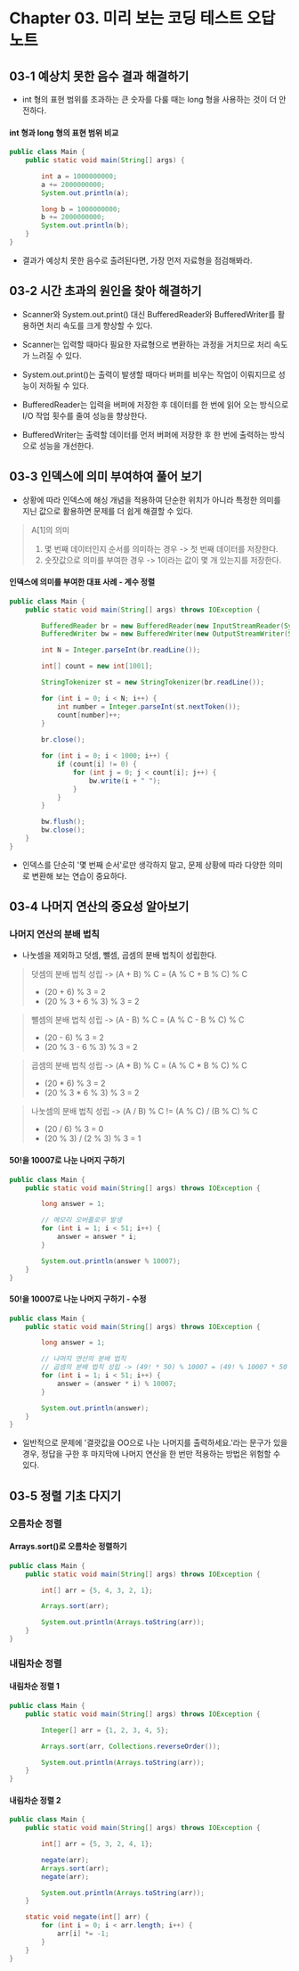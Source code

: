 # Chapter 03. 미리 보는 코딩 테스트 오답 노트

## 03-1 예상치 못한 음수 결과 해결하기

- int 형의 표현 범위를 초과하는 큰 숫자를 다룰 때는 long 형을 사용하는 것이 더 안전하다.

#### int 형과 long 형의 표현 범위 비교
```java
public class Main {
    public static void main(String[] args) {

        int a = 1000000000;
        a += 2000000000;
        System.out.println(a);

        long b = 1000000000;
        b += 2000000000;
        System.out.println(b);
    }
}
```

- 결과가 예상치 못한 음수로 출려된다면, 가장 먼저 자료형을 점검해봐라.

## 03-2 시간 초과의 원인을 찾아 해결하기

- Scanner와 System.out.print() 대신 BufferedReader와 BufferedWriter를 활용하면 처리 속도를 크게 향상할 수 있다.
- Scanner는 입력할 때마다 필요한 자료형으로 변환하는 과정을 거치므로 처리 속도가 느려질 수 있다.
- System.out.print()는 출력이 발생할 때마다 버퍼를 비우는 작업이 이뤄지므로 성능이 저하될 수 있다.


- BufferedReader는 입력을 버퍼에 저장한 후 데이터를 한 번에 읽어 오는 방식으로 I/O 작업 횟수를 줄여 성능을 향상한다.
- BufferedWriter는 출력할 데이터를 먼저 버퍼에 저장한 후 한 번에 출력하는 방식으로 성능을 개선한다.

## 03-3 인덱스에 의미 부여하여 풀어 보기

- 상황에 따라 인덱스에 해싱 개념을 적용하여 단순한 위치가 아니라 특정한 의미를 지닌 값으로 활용하면 문제를 더 쉽게 해결할 수 있다.

> A[1]의 의미
> 1. 몇 번째 데이터인지 순서를 의미하는 경우 -> 첫 번째 데이터를 저장한다.
> 2. 숫잣값으로 의미를 부여한 경우 -> 1이라는 값이 몇 개 있는지를 저장한다.

#### 인덱스에 의미를 부여한 대표 사례 - 계수 정렬
```java
public class Main {
    public static void main(String[] args) throws IOException {

        BufferedReader br = new BufferedReader(new InputStreamReader(System.in));
        BufferedWriter bw = new BufferedWriter(new OutputStreamWriter(System.out));

        int N = Integer.parseInt(br.readLine());

        int[] count = new int[1001];

        StringTokenizer st = new StringTokenizer(br.readLine());

        for (int i = 0; i < N; i++) {
            int number = Integer.parseInt(st.nextToken());
            count[number]++;
        }
        
        br.close();

        for (int i = 0; i < 1000; i++) {
            if (count[i] != 0) {
                for (int j = 0; j < count[i]; j++) {
                    bw.write(i + " ");
                }
            }
        }

        bw.flush();
        bw.close();
    }
}
```

- 인덱스를 단순히 '몇 번째 순서'로만 생각하지 말고, 문제 상황에 따라 다양한 의미로 변환해 보는 연습이 중요하다.

## 03-4 나머지 연산의 중요성 알아보기

### 나머지 연산의 분배 법칙

- 나눗셈을 제외하고 덧셈, 뺄셈, 곱셈의 분배 법칙이 성립한다.

> 덧셈의 분배 법칙 성립 -> (A + B) % C = (A % C + B % C) % C
> - (20 + 6) % 3 = 2
> - (20 % 3 + 6 % 3) % 3 = 2

> 뺄셈의 분배 법칙 성립 -> (A - B) % C = (A % C - B % C) % C
> - (20 - 6) % 3 = 2
> - (20 % 3 - 6 % 3) % 3 = 2

> 곱셈의 분배 법칙 성립 -> (A * B) % C = (A % C * B % C) % C
> - (20 * 6) % 3 = 2
> - (20 % 3 * 6 % 3) % 3 = 2

> 나눗셈의 분배 법칙 성립 -> (A / B) % C != (A % C) / (B % C) % C
> - (20 / 6) % 3 = 0
> - (20 % 3) / (2 % 3) % 3 = 1

#### 50!을 10007로 나눈 나머지 구하기
```java
public class Main {
    public static void main(String[] args) throws IOException {

        long answer = 1;

        // 메모리 오버플로우 발생
        for (int i = 1; i < 51; i++) {
            answer = answer * i;
        }

        System.out.println(answer % 10007);
    }
}
```

#### 50!을 10007로 나눈 나머지 구하기 - 수정
```java
public class Main {
    public static void main(String[] args) throws IOException {

        long answer = 1;

        // 나머지 연산의 분배 법칙
        // 곱셈의 분배 법칙 성립 -> (49! * 50) % 10007 = (49! % 10007 * 50 % 10007) % 10007
        for (int i = 1; i < 51; i++) {
            answer = (answer * i) % 10007;
        }

        System.out.println(answer);
    }
}
```

- 일반적으로 문제에 '결괏값을 OO으로 나눈 나머지를 출력하세요.'라는 문구가 있을 경우, 정답을 구한 후 마지막에 나머지 연산을 한 번만 적용하는 방법은 위험할 수 있다.

## 03-5 정렬 기초 다지기

### 오름차순 정렬

#### Arrays.sort()로 오름차순 정렬하기
```java
public class Main {
    public static void main(String[] args) throws IOException {

        int[] arr = {5, 4, 3, 2, 1};

        Arrays.sort(arr);

        System.out.println(Arrays.toString(arr));
    }
}
```

### 내림차순 정렬

#### 내림차순 정렬 1
```java
public class Main {
    public static void main(String[] args) throws IOException {

        Integer[] arr = {1, 2, 3, 4, 5};

        Arrays.sort(arr, Collections.reverseOrder());

        System.out.println(Arrays.toString(arr));
    }
}
```

#### 내림차순 정렬 2
```java
public class Main {
    public static void main(String[] args) throws IOException {

        int[] arr = {5, 3, 2, 4, 1};

        negate(arr);
        Arrays.sort(arr);
        negate(arr);

        System.out.println(Arrays.toString(arr));
    }

    static void negate(int[] arr) {
        for (int i = 0; i < arr.length; i++) {
            arr[i] *= -1;
        }
    }
}
```
